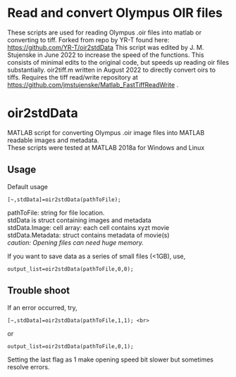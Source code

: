 # Read and convert Olympus OIR files
These scripts are used for reading Olympus .oir files into matlab or converting to tiff.
Forked from repo by YR-T found here: https://github.com/YR-T/oir2stdData
This script was edited by J. M. Stujenske in June 2022 to increase the speed of the functions. This consists of minimal edits to the original code, but speeds up reading oir files substantially.
oir2tiff.m written in August 2022 to directly convert oirs to tiffs. Requires the tiff read/write repository at https://github.com/jmstujenske/Matlab_FastTiffReadWrite .

# oir2stdData
MATLAB script for converting Olympus .oir image files into MATLAB readable images and metadata. <br>
These scripts were tested at MATLAB 2018a for Windows and Linux
## Usage
Default usage <br>
```
[~,stdData]=oir2stdData(pathToFile); 
```
pathToFile: string for file location. <br>
 stdData is struct containing images and metadata <br>
 stdData.Image: cell array: each cell contains xyzt movie <br>
 stdData.Metadata: struct contains metadata of movie(s) <br>
 <i> caution: Opening files can need huge memory. </i><br>

If you want to save data as a series of small files (<1GB), use,  <br>
```
output_list=oir2stdData(pathToFile,0,0);
```

## Trouble shoot
If an error occurred, try,<br>
```
[~,stdData]=oir2stdData(pathToFile,1,1); <br>
```
or
```
output_list=oir2stdData(pathToFile,0,1); 
```
Setting the last flag as 1 make opening speed bit slower but sometimes resolve errors.

